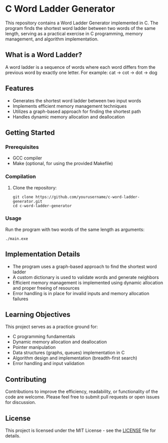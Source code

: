 # C Word Ladder Generator

This repository contains a Word Ladder Generator implemented in C. The program finds the shortest word ladder between two words of the same length, serving as a practical exercise in C programming, memory management, and algorithm implementation.

## What is a Word Ladder?

A word ladder is a sequence of words where each word differs from the previous word by exactly one letter. For example:
cat -> cot -> dot -> dog

## Features

- Generates the shortest word ladder between two input words
- Implements efficient memory management techniques
- Utilizes a graph-based approach for finding the shortest path
- Handles dynamic memory allocation and deallocation

## Getting Started

### Prerequisites

- GCC compiler
- Make (optional, for using the provided Makefile)

### Compilation

1. Clone the repository:
   ```
   git clone https://github.com/yourusername/c-word-ladder-generator.git
   cd c-word-ladder-generator
   ```

### Usage

Run the program with two words of the same length as arguments:

```
./main.exe
```

## Implementation Details

- The program uses a graph-based approach to find the shortest word ladder
- A custom dictionary is used to validate words and generate neighbors
- Efficient memory management is implemented using dynamic allocation and proper freeing of resources
- Error handling is in place for invalid inputs and memory allocation failures

## Learning Objectives

This project serves as a practice ground for:
- C programming fundamentals
- Dynamic memory allocation and deallocation
- Pointer manipulation
- Data structures (graphs, queues) implementation in C
- Algorithm design and implementation (breadth-first search)
- Error handling and input validation

## Contributing

Contributions to improve the efficiency, readability, or functionality of the code are welcome. Please feel free to submit pull requests or open issues for discussion.

## License

This project is licensed under the MIT License - see the [LICENSE](LICENSE) file for details.
